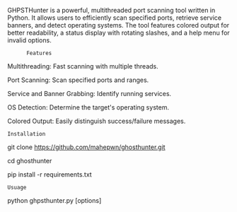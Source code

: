GHPSTHunter is a powerful, multithreaded port scanning tool written in Python. It allows users to efficiently scan specified ports, retrieve service banners, and detect operating systems. The tool features colored output for better readability, a status display with rotating slashes, and a help menu for invalid options.


          Features

Multithreading: Fast scanning with multiple threads.

Port Scanning: Scan specified ports and ranges.

Service and Banner Grabbing: Identify running services.

OS Detection: Determine the target's operating system.

Colored Output: Easily distinguish success/failure messages.

    Installation

git clone https://github.com/mahepwn/ghosthunter.git

cd ghosthunter

pip install -r requirements.txt

    Usuage

  python ghpsthunter.py [options]


